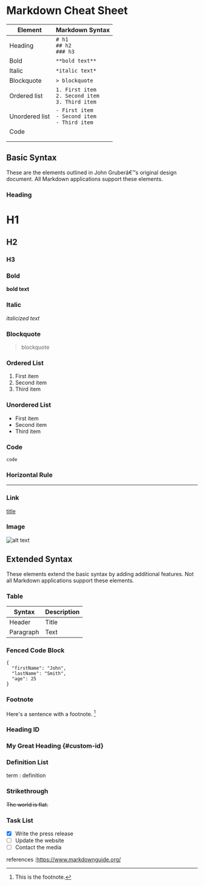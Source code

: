 # Markdown Cheat Sheet
|Element|Markdown Syntax|
|-------|---------------|
|Heading|`# h1` <br> `## h2` <br> `### h3`|
|Bold|`**bold text**`|
|Italic|`*italic text*`|
|Blockquote|`> blockquote`|
|Ordered list|`1. First item` <br> `2. Second item` <br> `3. Third item`|
|Unordered list|`- First item` <br> `- Second item` <br> `- Third item`|
|Code|![]() |
|||
|||

## Basic Syntax

These are the elements outlined in John Gruberâ€™s original design document. All Markdown applications support these elements.

### Heading

# H1
## H2
### H3

### Bold

**bold text**

### Italic

*italicized text*

### Blockquote

> blockquote

### Ordered List

1. First item
2. Second item
3. Third item

### Unordered List

- First item
- Second item
- Third item

### Code

`code`

### Horizontal Rule

---

### Link

[title](https://www.example.com)

### Image

![alt text](image.jpg)

## Extended Syntax

These elements extend the basic syntax by adding additional features. Not all Markdown applications support these elements.

### Table

| Syntax | Description |
| ----------- | ----------- |
| Header | Title |
| Paragraph | Text |

### Fenced Code Block

```
{
  "firstName": "John",
  "lastName": "Smith",
  "age": 25
}
```

### Footnote

Here's a sentence with a footnote. [^1]

[^1]: This is the footnote.

### Heading ID

### My Great Heading {#custom-id}

### Definition List

term
: definition

### Strikethrough

~~The world is flat.~~

### Task List

- [x] Write the press release
- [ ] Update the website
- [ ] Contact the media

references :https://www.markdownguide.org/
